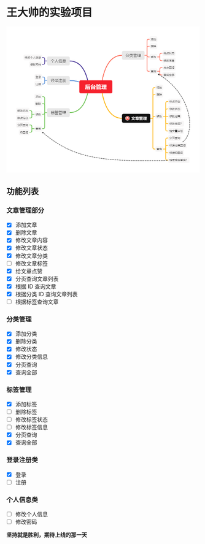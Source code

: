 # 王大帅的实验项目

![后台功能图](./doc/后台管理.png)

## 功能列表

### 文章管理部分

- [x] 添加文章
- [x] 删除文章
- [x] 修改文章内容
- [x] 修改文章状态
- [x] 修改文章分类
- [ ] 修改文章标签
- [x] 给文章点赞
- [x] 分页查询文章列表
- [x] 根据 ID 查询文章
- [x] 根据分类 ID 查询文章列表
- [ ] 根据标签查询文章

### 分类管理

- [x] 添加分类
- [x] 删除分类
- [x] 修改状态
- [x] 修改分类信息
- [x] 分页查询
- [x] 查询全部

### 标签管理

- [x] 添加标签
- [ ] 删除标签
- [ ] 修改标签状态
- [ ] 修改标签信息
- [x] 分页查询
- [x] 查询全部

### 登录注册类

- [x] 登录
- [ ] 注册

### 个人信息类

- [ ] 修改个人信息
- [ ] 修改密码

**坚持就是胜利，期待上线的那一天**
